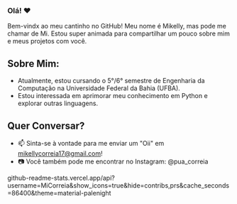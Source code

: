 ### Olá! ❤️

Bem-vindx ao meu cantinho no GitHub! Meu nome é Mikelly, mas pode me chamar de Mi. Estou super animada para compartilhar um pouco sobre mim e meus projetos com você.

## Sobre Mim:

- Atualmente, estou cursando o 5°/6° semestre de Engenharia da Computação na Universidade Federal da Bahia (UFBA).
- Estou interessada em aprimorar meu conhecimento em Python e explorar outras linguagens.

## Quer Conversar?

- 📫 Sinta-se à vontade para me enviar um "Oii" em mikellycorreia17@gmail.com!
- 📷 Você também pode me encontrar no Instagram: @pua_correia

github-readme-stats.vercel.app/api?username=MiCorreia&show_icons=true&hide=contribs,prs&cache_seconds=86400&theme=material-palenight
